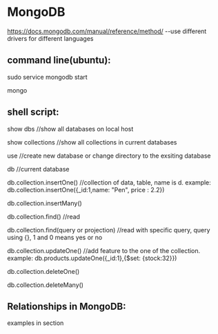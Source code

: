# MongoDB
https://docs.mongodb.com/manual/reference/method/
--use different drivers for different languages

command line(ubuntu): 
---------------------------
sudo service mongodb start

mongo

shell script:
---------------------------
show dbs //show all databases on local host

show collections //show all collections in current databases

use //create new database or change directory to the exsiting database

db //current database


db.collection.insertOne() //collection of data, table, name is d. example: db.collection.insertOne({_id:1,name: "Pen", price : 2.2})

db.collection.insertMany()

db.collection.find() //read

db.collection.find(query or projection) //read with specific query, query using {}, 1 and 0 means yes or no

db.collection.updateOne() //add feature to the one of the collection. example: db.products.updateOne({_id:1},{$set: {stock:32}})

db.collection.deleteOne()

db.collection.deleteMany()

Relationships in MongoDB:
---------------------------
examples in section
